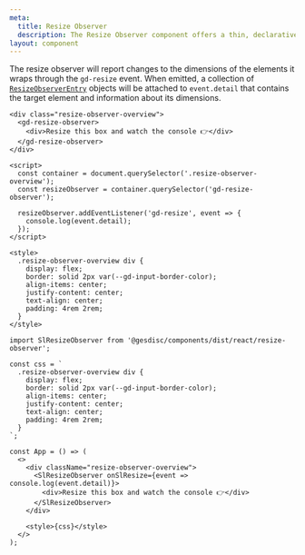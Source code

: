 ```yaml
---
meta:
  title: Resize Observer
  description: The Resize Observer component offers a thin, declarative interface to the ResizeObserver API.
layout: component
---
```


The resize observer will report changes to the dimensions of the elements it wraps through the `gd-resize` event. When emitted, a collection of [`ResizeObserverEntry`](https://developer.mozilla.org/en-US/docs/Web/API/ResizeObserverEntry) objects will be attached to `event.detail` that contains the target element and information about its dimensions.

```html:preview
<div class="resize-observer-overview">
  <gd-resize-observer>
    <div>Resize this box and watch the console 👉</div>
  </gd-resize-observer>
</div>

<script>
  const container = document.querySelector('.resize-observer-overview');
  const resizeObserver = container.querySelector('gd-resize-observer');

  resizeObserver.addEventListener('gd-resize', event => {
    console.log(event.detail);
  });
</script>

<style>
  .resize-observer-overview div {
    display: flex;
    border: solid 2px var(--gd-input-border-color);
    align-items: center;
    justify-content: center;
    text-align: center;
    padding: 4rem 2rem;
  }
</style>
```

```jsx:react
import SlResizeObserver from '@gesdisc/components/dist/react/resize-observer';

const css = `
  .resize-observer-overview div {
    display: flex;
    border: solid 2px var(--gd-input-border-color);
    align-items: center;
    justify-content: center;
    text-align: center;
    padding: 4rem 2rem;
  }
`;

const App = () => (
  <>
    <div className="resize-observer-overview">
      <SlResizeObserver onSlResize={event => console.log(event.detail)}>
        <div>Resize this box and watch the console 👉</div>
      </SlResizeObserver>
    </div>

    <style>{css}</style>
  </>
);
```
